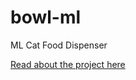 # bowl-ml
ML Cat Food Dispenser

[Read about the project here](https://chitsbits.github.io/bowl-ml/)
